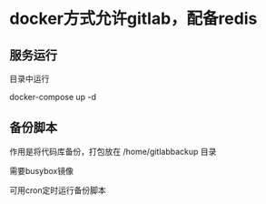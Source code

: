 # docker方式允许gitlab，配备redis

## 服务运行

目录中运行

docker-compose up -d

## 备份脚本

作用是将代码库备份，打包放在 /home/gitlabbackup 目录

需要busybox镜像

可用cron定时运行备份脚本
